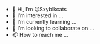- 👋 Hi, I’m @Sxyblkcats
- 👀 I’m interested in ...
- 🌱 I’m currently learning ...
- 💞️ I’m looking to collaborate on ...
- 📫 How to reach me ...

<!---
Sxyblkcats/Sxyblkcats is a ✨ special ✨ repository because its `README.md` (this file) appears on your GitHub profile.
You can click the Preview link to take a look at your changes.
--->
